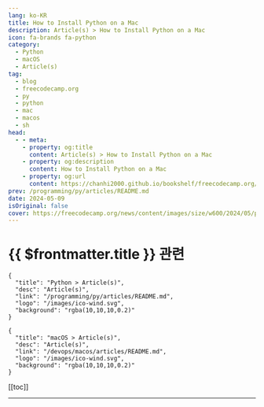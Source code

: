 ```yaml
---
lang: ko-KR
title: How to Install Python on a Mac
description: Article(s) > How to Install Python on a Mac
icon: fa-brands fa-python
category: 
  - Python
  - macOS
  - Article(s)
tag: 
  - blog
  - freecodecamp.org
  - py
  - python
  - mac
  - macos
  - sh
head:
  - - meta:
    - property: og:title
      content: Article(s) > How to Install Python on a Mac
    - property: og:description
      content: How to Install Python on a Mac
    - property: og:url
      content: https://chanhi2000.github.io/bookshelf/freecodecamp.org/how-to-install-python-on-a-mac.html
prev: /programming/py/articles/README.md
date: 2024-05-09
isOriginal: false
cover: https://freecodecamp.org/news/content/images/size/w600/2024/05/python-shop.png
---
```


# {{ $frontmatter.title }} 관련

```component VPCard
{
  "title": "Python > Article(s)",
  "desc": "Article(s)",
  "link": "/programming/py/articles/README.md",
  "logo": "/images/ico-wind.svg",
  "background": "rgba(10,10,10,0.2)"
}
```

```component VPCard
{
  "title": "macOS > Article(s)",
  "desc": "Article(s)",
  "link": "/devops/macos/articles/README.md",
  "logo": "/images/ico-wind.svg",
  "background": "rgba(10,10,10,0.2)"
}
```

[[toc]]

---

<SiteInfo
  name="How to Install Python on a Mac"
  desc="Python is the most popular first language for programmers on a Mac. Until recently, the language's lack of standard development tooling, plus competing optional-but-essential development tools, meant a rocky start for Python beginners.  To cut through the confusion, I'll show you an up-to-date approach to install Python and set"
  url="https://freecodecamp.org/news/how-to-install-python-on-a-mac/"
  logo="https://cdn.freecodecamp.org/universal/favicons/favicon.ico"
  preview="https://freecodecamp.org/news/content/images/size/w600/2024/05/python-shop.png"/>

<!-- TODO: 작성 -->


